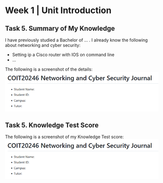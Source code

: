 # Week 1 | Unit Introduction

## Task 5. Summary of My Knowledge

I have previously studied a Bachelor of ... . I already know the following about networking and cyber security:
- Setting ip a Cisco router with IOS on command line
- ...

The following is a screenshot of the details:
![GitHub Screenshot Demo](./images/github-screenshot-demo.png)

## Task 5. Knowledge Test Score

The following is a screenshot of my Knowledge Test score:
![GitHub Screenshot Demo](./images/github-screenshot-demo.png)
